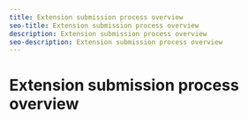 ```yaml
---
title: Extension submission process overview
seo-title: Extension submission process overview
description: Extension submission process overview
seo-description: Extension submission process overview
---
```


# Extension submission process overview